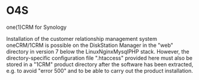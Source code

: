 # O4S
one(1)CRM for Synology 

Installation of the customer relationship management system oneCRM/1CRM is possible on the DiskStation Manager in the "web" directory in version 7 below the LinuxNginxMysqlPHP stack.
However, the directory-specific configuration file ".htaccess" provided here must also be stored in a "1CRM" product directory after the software has been extracted, e.g. to avoid "error 500" and to be able to carry out the product installation.
